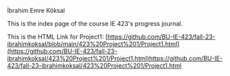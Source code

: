 İbrahim Emre Köksal

This is the index page of the course IE 423's progress journal. <br>

This is the HTML Link for Project1: [https://github.com/BU-IE-423/fall-23-ibrahimkoksal/blob/main/423%20Project%201/Project1.html](https://github.com/BU-IE-423/fall-23-ibrahimkoksal/423%20Project%201/Project1.html)https://github.com/BU-IE-423/fall-23-ibrahimkoksal/423%20Project%201/Project1.html
